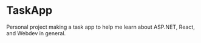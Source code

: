 # TaskApp
Personal project making a task app to help me learn about ASP.NET, React, and Webdev in general.
